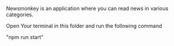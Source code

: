 Newsmonkey is an application where you can read news in various categories.

Open Your terminal in this folder and run the following command

"npm run start"
